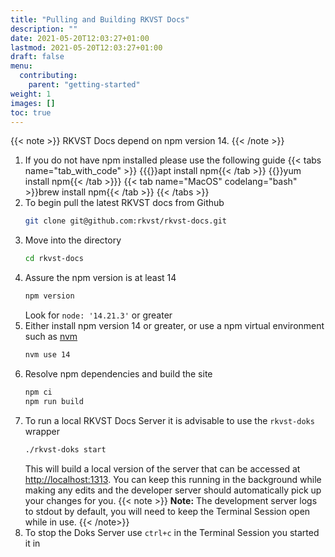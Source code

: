 ```yaml
---
title: "Pulling and Building RKVST Docs"
description: ""
date: 2021-05-20T12:03:27+01:00
lastmod: 2021-05-20T12:03:27+01:00
draft: false
menu:
  contributing:
    parent: "getting-started"
weight: 1
images: []
toc: true
---
```

{{< note >}}
RKVST Docs depend on npm version 14.
{{< /note >}}

1.  If you do not have npm installed please use the following guide
    {{< tabs name="tab_with_code" >}}  {{{<tab name="Ubuntu" codelang="bash">}}apt install npm{{< /tab >}}
    {{<tab name="Cent OS/RHEL" codelang="bash">}}yum install npm{{< /tab >}}}
    {{< tab name="MacOS" codelang="bash" >}}brew install npm{{< /tab >}}  {{< /tabs >}}
1. To begin pull the latest RKVST docs from Github
    ```bash
    git clone git@github.com:rkvst/rkvst-docs.git
    ```
1. Move into the directory
    ```bash
    cd rkvst-docs
    ```
1. Assure the npm version is at least 14
   ```bash
   npm version
   ```
   Look for `node: '14.21.3'` or greater
1. Either install npm version 14 or greater, or use a npm virtual environment such as [nvm](https://github.com/nvm-sh/nvm)
   ```bash
   nvm use 14
   ```
1. Resolve npm dependencies and build the site
    ```bash
    npm ci
    npm run build
    ```  
1. To run a local RKVST Docs Server it is advisable to use the `rkvst-doks` wrapper
    ```bash
    ./rkvst-doks start
    ```
    This will build a local version of the server that can be accessed at [http://localhost:1313](http://localhost:1313).
    You can keep this running in the background while making any edits and the developer server should automatically pick up your changes for you.
    {{< note >}}
    **Note:** The development server logs to stdout by default, you will need to keep the Terminal Session open while in use.
    {{< /note>}}
1. To stop the Doks Server use `ctrl+c` in the Terminal Session you started it in
